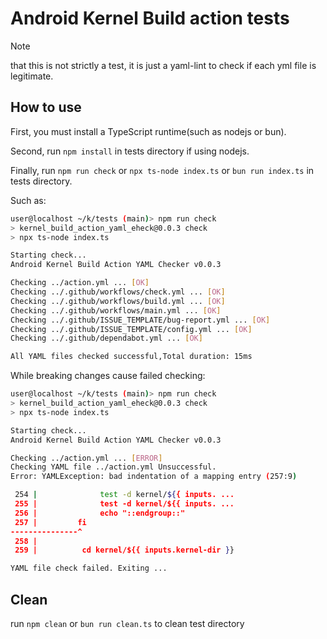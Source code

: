 Android Kernel Build action tests
=========

> [!NOTE]
> that this is not strictly a test, it is just a yaml-lint to check if each yml file is legitimate.

## How to use
First, you must install a TypeScript runtime(such as nodejs or bun).

Second, run `npm install` in tests directory if using nodejs.

Finally, run `npm run check` or `npx ts-node index.ts` or `bun run index.ts` in tests directory.

Such as:

```bash
user@localhost ~/k/tests (main)> npm run check
> kernel_build_action_yaml_eheck@0.0.3 check
> npx ts-node index.ts

Starting check...
Android Kernel Build Action YAML Checker v0.0.3

Checking ../action.yml ... [OK]     
Checking ../.github/workflows/check.yml ... [OK]     
Checking ../.github/workflows/build.yml ... [OK]     
Checking ../.github/workflows/main.yml ... [OK]
Checking ../.github/ISSUE_TEMPLATE/bug-report.yml ... [OK]     
Checking ../.github/ISSUE_TEMPLATE/config.yml ... [OK]     
Checking ../.github/dependabot.yml ... [OK]     

All YAML files checked successful,Total duration: 15ms
```
While breaking changes cause failed checking:
```bash
user@localhost ~/k/tests (main)> npm run check
> kernel_build_action_yaml_eheck@0.0.3 check
> npx ts-node index.ts

Starting check...
Android Kernel Build Action YAML Checker v0.0.3

Checking ../action.yml ... [ERROR]
Checking YAML file ../action.yml Unsuccessful.
Error: YAMLException: bad indentation of a mapping entry (257:9)

 254 |              test -d kernel/${{ inputs. ...
 255 |              test -d kernel/${{ inputs. ...
 256 |              echo "::endgroup::"
 257 |         fi
---------------^
 258 |
 259 |          cd kernel/${{ inputs.kernel-dir }}

YAML file check failed. Exiting ...
```

## Clean
run `npm clean` or `bun run clean.ts` to clean test directory
